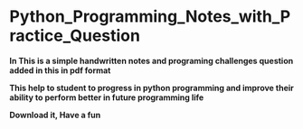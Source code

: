 # Python_Programming_Notes_with_Practice_Question

**In This is a simple handwritten notes and programing challenges question added in this in pdf format** 


**This help to student to progress in python programming and improve their ability to perform better in future programming life**


**Download it, Have a fun**
